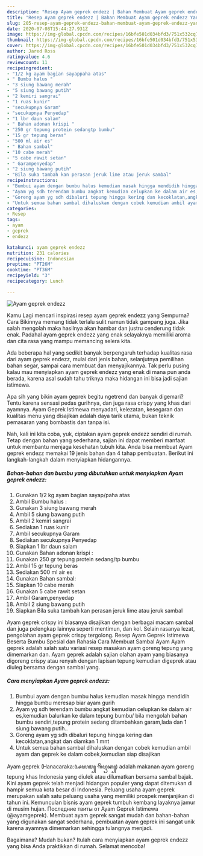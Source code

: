 ```yaml
---
description: "Resep Ayam geprek endezz | Bahan Membuat Ayam geprek endezz Yang Enak Dan Mudah"
title: "Resep Ayam geprek endezz | Bahan Membuat Ayam geprek endezz Yang Enak Dan Mudah"
slug: 205-resep-ayam-geprek-endezz-bahan-membuat-ayam-geprek-endezz-yang-enak-dan-mudah
date: 2020-07-08T15:44:27.931Z
image: https://img-global.cpcdn.com/recipes/16bfe501d034bfd3/751x532cq70/ayam-geprek-endezz-foto-resep-utama.jpg
thumbnail: https://img-global.cpcdn.com/recipes/16bfe501d034bfd3/751x532cq70/ayam-geprek-endezz-foto-resep-utama.jpg
cover: https://img-global.cpcdn.com/recipes/16bfe501d034bfd3/751x532cq70/ayam-geprek-endezz-foto-resep-utama.jpg
author: Jared Ross
ratingvalue: 4.6
reviewcount: 11
recipeingredient:
- "1/2 kg ayam bagian sayappaha atas"
- " Bumbu halus "
- "3 siung bawang merah"
- "5 siung bawang putih"
- "2 kemiri sangrai"
- "1 ruas kunir"
- "secukupnya Garam"
- "secukupnya Penyedap"
- "1 lbr daun salam"
- " Bahan adonan krispi "
- "250 gr tepung protein sedangtp bumbu"
- "15 gr tepung beras"
- "500 ml air es"
- " Bahan sambal"
- "10 cabe merah"
- "5 cabe rawit setan"
- " Garampenyedap"
- "2 siung bawang putih"
- "Bila suka tambah kan perasan jeruk lime atau jeruk sambal"
recipeinstructions:
- "Bumbui ayam dengan bumbu halus kemudian masak hingga mendidih hingga bumbu meresap biar ayam gurih"
- "Ayam yg sdh terendam bumbu angkat kemudian celupkan ke dalam air es,kemudian balurkan ke dalam tepung bumbu/ bila mengolah bahan bumbu sendiri,tepung protein sedang ditambahkan garam,lada dan 1 siung bawang putih.."
- "Goreng ayam yg sdh dibaluri tepung hingga kering dan kecoklatan,angkat dan diamkan 1 mnt"
- "Untuk semua bahan sambal dihaluskan dengan cobek kemudian ambil ayam dan geprek ke dalam cobek,kemudian siap disajikan"
categories:
- Resep
tags:
- ayam
- geprek
- endezz

katakunci: ayam geprek endezz 
nutrition: 231 calories
recipecuisine: Indonesian
preptime: "PT26M"
cooktime: "PT36M"
recipeyield: "3"
recipecategory: Lunch

---
```



![Ayam geprek endezz](https://img-global.cpcdn.com/recipes/16bfe501d034bfd3/751x532cq70/ayam-geprek-endezz-foto-resep-utama.jpg)

Kamu Lagi mencari inspirasi resep ayam geprek endezz yang Sempurna? Cara Bikinnya memang tidak terlalu sulit namun tidak gampang juga. Jika salah mengolah maka hasilnya akan hambar dan justru cenderung tidak enak. Padahal ayam geprek endezz yang enak selayaknya memiliki aroma dan cita rasa yang mampu memancing selera kita.

Ada beberapa hal yang sedikit banyak berpengaruh terhadap kualitas rasa dari ayam geprek endezz, mulai dari jenis bahan, selanjutnya pemilihan bahan segar, sampai cara membuat dan menyajikannya. Tak perlu pusing kalau mau menyiapkan ayam geprek endezz yang enak di mana pun anda berada, karena asal sudah tahu triknya maka hidangan ini bisa jadi sajian istimewa.

Apa sih yang bikin ayam geprek begitu ngetrend dan banyak digemari? Tentu karena sensasi pedas gurihnya, dan juga rasa crispy yang khas dari ayamnya. Ayam Geprek Istimewa menyadari, kelezatan, kesegaran dan kualitas menu yang disajikan adalah daya tarik utama, bukan teknik pemasaran yang bombastis dan tanpa isi.


Nah, kali ini kita coba, yuk, ciptakan ayam geprek endezz sendiri di rumah. Tetap dengan bahan yang sederhana, sajian ini dapat memberi manfaat untuk membantu menjaga kesehatan tubuh kita. Anda bisa membuat Ayam geprek endezz memakai 19 jenis bahan dan 4 tahap pembuatan. Berikut ini langkah-langkah dalam menyiapkan hidangannya.

<!--inarticleads1-->

##### Bahan-bahan dan bumbu yang dibutuhkan untuk menyiapkan Ayam geprek endezz:

1. Gunakan 1/2 kg ayam bagian sayap/paha atas
1. Ambil  Bumbu halus :
1. Gunakan 3 siung bawang merah
1. Ambil 5 siung bawang putih
1. Ambil 2 kemiri sangrai
1. Sediakan 1 ruas kunir
1. Ambil secukupnya Garam
1. Sediakan secukupnya Penyedap
1. Siapkan 1 lbr daun salam
1. Gunakan  Bahan adonan krispi :
1. Gunakan 250 gr tepung protein sedang/tp bumbu
1. Ambil 15 gr tepung beras
1. Sediakan 500 ml air es
1. Gunakan  Bahan sambal:
1. Siapkan 10 cabe merah
1. Gunakan 5 cabe rawit setan
1. Ambil  Garam,penyedap
1. Ambil 2 siung bawang putih
1. Siapkan Bila suka tambah kan perasan jeruk lime atau jeruk sambal


Ayam geprek crispy ini biasanya disajikan dengan berbagai macam sambal dan juga pelengkap lainnya seperti mentimun, dan kol. Selain rasanya lezat, pengolahan ayam geprek crispy tergolong. Resep Ayam Geprek Istimewa Beserta Bumbu Spesial dan Rahasia Cara Membuat Sambal Ayam Ayam geprek adalah salah satu variasi resep masakan ayam goreng tepung yang dimemarkan dan. Ayam geprek adalah sajian olahan ayam yang biasanya digoreng crispy atau renyah dengan lapisan tepung kemudian digeprek atau diuleg bersama dengan sambal yang. 

<!--inarticleads2-->

##### Cara menyiapkan Ayam geprek endezz:

1. Bumbui ayam dengan bumbu halus kemudian masak hingga mendidih hingga bumbu meresap biar ayam gurih
1. Ayam yg sdh terendam bumbu angkat kemudian celupkan ke dalam air es,kemudian balurkan ke dalam tepung bumbu/ bila mengolah bahan bumbu sendiri,tepung protein sedang ditambahkan garam,lada dan 1 siung bawang putih..
1. Goreng ayam yg sdh dibaluri tepung hingga kering dan kecoklatan,angkat dan diamkan 1 mnt
1. Untuk semua bahan sambal dihaluskan dengan cobek kemudian ambil ayam dan geprek ke dalam cobek,kemudian siap disajikan


Ayam geprek (Hanacaraka:ꦄꦪꦩ꧀ ꦒꦼꦥꦽꦏ꧀) adalah makanan ayam goreng tepung khas Indonesia yang diulek atau dilumatkan bersama sambal bajak. Kini ayam geprek telah menjadi hidangan populer yang dapat ditemukan di hampir semua kota besar di Indonesia. Peluang usaha ayam geprek merupakan salah satu peluang usaha yang memiliki prospek menjanjikan di tahun ini. Kemunculan bisnis ayam geprek tumbuh kembang layaknya jamur di musim hujan. Последние твиты от Ayam Geprek Istimewa (@ayamgeprek). Membuat ayam geprek sangat mudah dan bahan-bahan yang digunakan sangat sederhana, pembuatan ayam geprek ini sangat unik karena ayamnya dimemarkan sehingga tulangnya menjadi. 

Bagaimana? Mudah bukan? Itulah cara menyiapkan ayam geprek endezz yang bisa Anda praktikkan di rumah. Selamat mencoba!
